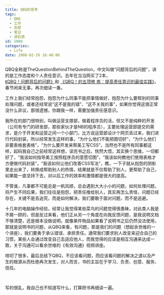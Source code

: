 ```yaml
---
title: QBQ的思考
tags:
  - QBQ
  - 工作
  - 态度
  - 笔记
  - 读后感
id: 1006
categories:
  - Life
date: 2008-02-26 16:48:00
---
```


QBQ全称是TheQuestionBehindTheQuestion，中文叫做&ldquo;问题背后的问题&rdquo;，讲的是工作态度和个人责任意识。去年在当当网买了2本，[《QBQ！问题背后的问题》](http://www.douban.com/subject/1225038/)和 [《QBQ！的五项修 炼：提高责任意识的最佳实践》](http://www.douban.com/subject/1835217/)，春节闲来无事，再次细读一番。

工作上我们经常抱怨，抱怨为什么同事不能把事情做好，抱怨为什么要帮别的同事处理问题，或者还经常说&ldquo;这不是我的错&rdquo;、&ldquo;这不关我的事&rdquo;，如果你觉得这很正常没什么非议，那很遗憾，你跟我一样，需要加强责任感意识。

我所在的部门很特别，叫做运营支撑部，做着程序员的活，但又不是纯粹的开发（公司有专门的研发部，那些家伙才是NB的程序员），主要处理运营部提交的需求，是介于开发和运营之间一个小部门，比方说运营部设计个网页丢过来，我们进行代码封装，所以经常发生这样的事，&ldquo;为什么他们不能把图切好&rdquo;，&ldquo;为什么他们非要表格套表格&rdquo;，&ldquo;为什么要开发来帮美工写CSS&rdquo;，当然也不是所有同事都这样，起码我自己之前经常这样想，读完书之后，恍然大悟，其实换个思维，一切都好了，&ldquo;我该如何指导美工按照程序员的意愿切图&rdquo;，&ldquo;我该如何教他们使用表格才方便做代码封装&rdquo;，&ldquo;我该如何让他们改善CSS写法&rdquo;，瞧，一下子就从抱怨的阴影里走出来了，转换成帮助别人的热情，结果就是不仅帮助了别人，更帮助了自己，如果能一直坚持下去，对以后工作的效率和激情都是很大的提高。

不管谁，凡事都不可能总是一帆风顺，总会遇到大大小小的问题，如何处理问题，将产生不同后果，我们往往是抱怨，把责任推给别人，其实再怎么责怪，问题已经存在，关键不是去追究，而是如何解决，我们要敢于面对问题，而不是逃避。

十几年的电脑操作经验，经常让我觉得某些菜鸟的问题觉得很愚昧，对此类人我是不屑一顾的，但是反过来看，他们正从另一个角度在向我反馈问题，是我说明文档不够清楚，还是根本没做说明，就像某件物品如果看了说明书之后仍然没法使用，那就是说明书的问题，从QBQ来看，有问题，那是我们的问题（想起余世维的一个讲座），我们要勇于承认错误、承担责任。通常我们要求别人改变来迎合自己的习惯，某些人会通过改变自己去适应他人，而我觉得的应该是相互沟通来达成一致，关于沟通可以看余世维的《有效沟通》视频讲座。

唠叨了很多，最后总结下QBQ，不应该看问题，而应该看问题的解决之道以及产生的根源从而杜绝再次发生，对人而言，书的主旨在于学习、负责、创意、服务、信任。

&nbsp;

写的很乱，我自己也不知道写什么，打算把书再细读一遍。